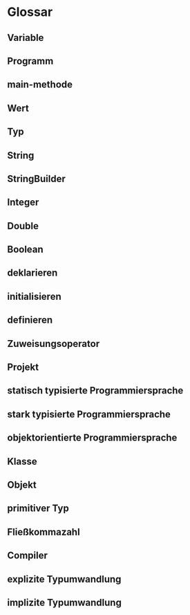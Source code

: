 # Glossar

## Variable

## Programm

## main-methode

## Wert

## Typ

## String

## StringBuilder

## Integer

## Double

## Boolean

## deklarieren

## initialisieren

## definieren

## Zuweisungsoperator

## Projekt

## statisch typisierte Programmiersprache

## stark typisierte Programmiersprache

## objektorientierte Programmiersprache

## Klasse

## Objekt

## primitiver Typ

## Fließkommazahl

## Compiler

## explizite Typumwandlung

## implizite Typumwandlung
